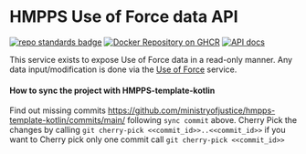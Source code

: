 # HMPPS Use of Force data API
[![repo standards badge](https://img.shields.io/badge/dynamic/json?color=blue&style=flat&logo=github&label=MoJ%20Compliant&query=%24.result&url=https%3A%2F%2Foperations-engineering-reports.cloud-platform.service.justice.gov.uk%2Fapi%2Fv1%2Fcompliant_public_repositories%2Fhmpps-uof-data-api)](https://operations-engineering-reports.cloud-platform.service.justice.gov.uk/public-github-repositories.html#hmpps-uof-data-api "Link to report")
[![Docker Repository on GHCR](https://quay.io/repository/hmpps/hmpps-uof-data-api/status "Docker Repository on GHCR")](https://ghcr.io/ministryofjustice/hmpps-uof-data-api)
[![API docs](https://img.shields.io/badge/API_docs_-view-85EA2D.svg?logo=swagger)](https://hmpps-uof-data-api-dev.hmpps.service.justice.gov.uk/webjars/swagger-ui/index.html?configUrl=/v3/api-docs)

This service exists to expose Use of Force data in a read-only manner.
Any data input/modification is done via the [Use of Force](https://github.com/ministryofjustice/use-of-force) service.

#### How to sync the project with HMPPS-template-kotlin
Find out missing commits https://github.com/ministryofjustice/hmpps-template-kotlin/commits/main/ following `sync commit` above.
Cherry Pick the changes by calling `git cherry-pick <<commit_id>>..<<commit_id>>` if you want to Cherry pick only one commit call `git cherry-pick <<commit_id>>`